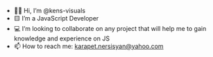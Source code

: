 - 👋🏻 Hi, I’m @kens-visuals
- 🟨 I’m a JavaScript Developer
- 💻 I’m looking to collaborate on any project that will help me to gain knowledge and experience on JS
- 📫 How to reach me: karapet.nersisyan@yahoo.com

<!---
kens-visuals/kens-visuals is a ✨ special ✨ repository because its `README.md` (this file) appears on your GitHub profile.
You can click the Preview link to take a look at your changes.
--->
